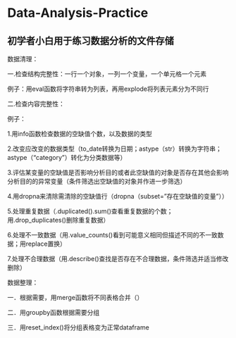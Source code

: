 # Data-Analysis-Practice
## 初学者小白用于练习数据分析的文件存储
数据清理：

一.检查结构完整性：一行一个对象，一列一个变量，一个单元格一个元素

例子：用eval函数将字符串转为列表，再用explode将列表元素分为不同行

二.检查内容完整性：

例子：

1.用info函数检查数据的空缺值个数，以及数据的类型

2.改变应改变的数据类型（to_date转换为日期；astype（str）转换为字符串；astype（“category”）转化为分类数据等）

3.评估某变量的空缺值是否影响分析目的或者此空缺值的对象是否存在其他会影响分析目的的异常变量（条件筛选出空缺值的对象并作进一步筛选）

4.用dropna来清除需清除的空缺值行（dropna（subset=”存在空缺值的变量”））

5.处理重复数据（.duplicated().sum()查看重复数据的个数；用.drop_duplicates()删除重复数据）

6.处理不一致数据（用.value_counts()看到可能意义相同但描述不同的不一致数据；用replace置换）

7.处理不合理数据（用.describe()查找是否存在不合理数据，条件筛选并适当修改删除）
  
数据整理：

一．根据需要，用merge函数将不同表格合并（）

二．用groupby函数根据需要分组

三．用reset_index()将分组表格变为正常dataframe

